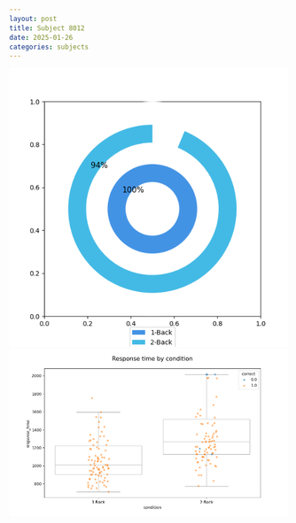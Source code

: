 ```yaml
---
layout: post
title: Subject 8012
date: 2025-01-26
categories: subjects
---
```


![](data/8012/run-10/8012_accuracy_by_condition.png)
![](data/8012/run-10/8012_response_time_by_condition.png)

